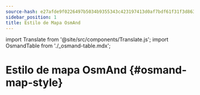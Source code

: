 ```yaml
---
source-hash: e27afde9f0226497b5034b9355343c423197413d0af7bdf61f31f3d86311f7e5
sidebar_position: 1
title: Estilo de Mapa OsmAnd
---
```


import Translate from '@site/src/components/Translate.js';
import OsmandTable from './_osmand-table.mdx';

# Estilo de mapa OsmAnd {#osmand-map-style}
<Translate android="yes" id="default_render_descr" />

<OsmandTable/>